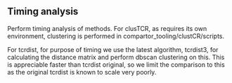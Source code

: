 Timing analysis
---------------

Perform timing analysis of methods. For clusTCR, as requires its own environment, clustering is performed in compartor_tooling/clustCR/scripts.

For tcrdist, for purpose of timing we use the latest algorithm, tcrdist3, for calculating the distance matrix and perform dbscan clustering on this. This is appreciable faster than tcrdist original, so we limit the comparison to this as the original tcrdist is known to scale very poorly.

